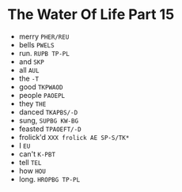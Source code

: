 # The Water Of Life Part 15

* merry `PHER/REU`
* bells `PWELS`
* run. `RUPB TP-PL`
* and `SKP`
* all `AUL`
* the `-T`
* good `TKPWAOD`
* people `PAOEPL`
* they `THE`
* danced `TKAPBS/-D`
* sung, `SUPBG KW-BG`
* feasted `TPAOEFT/-D`
* frolick'd `XXX frolick AE SP-S/TK*`
* I `EU`
* can't `K-PBT`
* tell `TEL`
* how `HOU`
* long. `HROPBG TP-PL`
